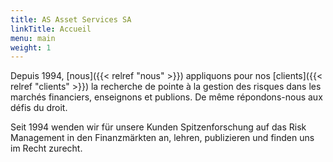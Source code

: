 ```yaml
---
title: AS Asset Services SA
linkTitle: Accueil
menu: main
weight: 1
---
```


Depuis 1994, [nous]({{< relref "nous" >}}) appliquons pour nos [clients]({{< relref "clients" >}}) la recherche de pointe à la gestion des risques dans les marchés financiers, enseignons et publions. De même répondons-nous aux défis du droit.

Seit 1994 wenden wir für unsere Kunden Spitzenforschung auf das Risk Management in den Finanzmärkten an, lehren, publizieren und finden uns im Recht zurecht.